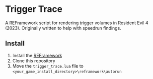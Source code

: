 # Trigger Trace
A REFramework script for rendering trigger volumes in Resident Evil 4 (2023).
Originally written to help with speedrun findings.

## Install
1. Install the [REFramework](https://github.com/praydog/REFramework)
2. Clone this repository
3. Move the `trigger_trace.lua` file to `<your_game_install_directory>\reframework\autorun`